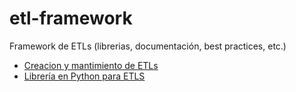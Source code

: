 # etl-framework 
Framework de ETLs (librerias, documentación, best practices, etc.)

* [Creacion y mantimiento de ETLs](doc/best_practices.md)
* [Librería en Python para ETLS](python-lib/tc_etl_lib/README.md)
